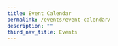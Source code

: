 ```yaml
---
title: Event Calendar
permalink: /events/event-calendar/
description: ""
third_nav_title: Events
---
```

